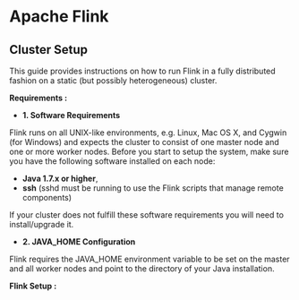 # Apache Flink

Cluster Setup
------------------
This guide provides instructions on how to run Flink in a fully distributed fashion on a static (but possibly heterogeneous) cluster.

**Requirements :**

* **1. Software Requirements**

Flink runs on all UNIX-like environments, e.g. Linux, Mac OS X, and Cygwin (for Windows) and expects the cluster to consist of one master node and one or more worker nodes. Before you start to setup the system, make sure you have the following software installed on each node:

* **Java 1.7.x or higher**,
* **ssh** (sshd must be running to use the Flink scripts that manage remote components)

If your cluster does not fulfill these software requirements you will need to install/upgrade it.

* **2. JAVA_HOME Configuration**

Flink requires the JAVA_HOME environment variable to be set on the master and all worker nodes and point to the directory of your Java installation.

**Flink Setup :**
